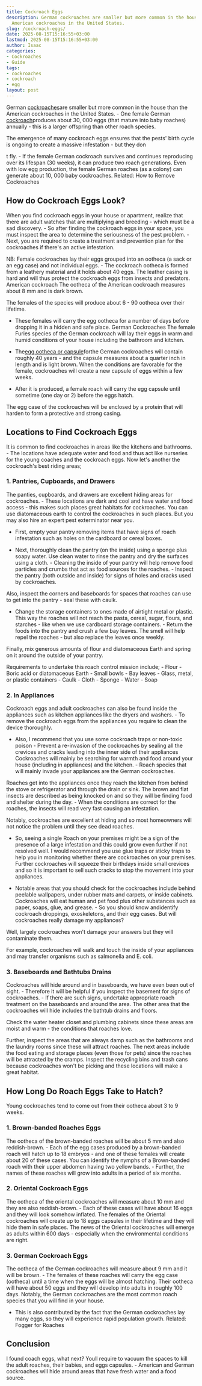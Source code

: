 ```yaml
---
title: Cockroach Eggs
description: German cockroaches are smaller but more common in the house than the
  American cockroaches in the United States.
slug: /cockroach-eggs/
date: 2025-08-15T15:16:55+03:00
lastmod: 2025-08-15T15:16:55+03:00
author: Isaac
categories:
- Cockroaches
- Guide
tags:
- cockroaches
- cockroach
- egg
layout: post
---
```

German [cockroaches](https://pestpolicy.com/how-to-kill-cockroach-eggs/)are smaller but more common in the house than the American cockroaches in the United States. - One female German [cockroach](https://pestpolicy.com/cockroach-vs-palmetto-bug/)produces about 30, 000 eggs (that mature into baby roaches) annually - this is a larger offspring than other roach species.

The emergence of many cockroach eggs ensures that the pests' birth cycle is ongoing to create a massive infestation - but they don

t fly. - If the female German cockroach survives and continues reproducing over its lifespan (30 weeks), it can produce two roach generations. Even with low egg production, the female German roaches (as a colony) can generate about 10, 000 baby cockroaches. Related: How to Remove Cockroaches

##  How do Cockroach Eggs Look?

When you find cockroach eggs in your house or apartment, realize that there are adult watches that are multiplying and breeding - which must be a sad discovery. - So after finding the cockroach eggs in your space, you must inspect the area to determine the seriousness of the pest problem. - Next, you are required to create a treatment and prevention plan for the cockroaches if there's an active infestation.

NB: Female cockroaches lay their eggs grouped into an ootheca (a sack or an egg case) and not individual eggs. - The cockroach ootheca is formed from a leathery material and it holds about 40 eggs. The leather casing is hard and will thus protect the cockroach eggs from insects and predators. American cockroach The ootheca of the American cockroach measures about 8 mm and is dark brown.

The females of the species will produce about 6 - 90 ootheca over their lifetime.

- These females will carry the egg ootheca for a number of days before dropping it in a hidden and safe place. German Cockroaches The female Furies species of the German cockroach will lay their eggs in warm and humid conditions of your house including the bathroom and kitchen.

- The[egg ootheca or capsule](https://pestpolicy.com/signs-of-a-cockroach-infestation/)forthe German cockroaches will contain roughly 40 years - and the capsule measures about a quarter inch in length and is light brown. When the conditions are favorable for the female, cockroaches will create a new capsule of eggs within a few weeks.

- After it is produced, a female roach will carry the egg capsule until sometime (one day or 2) before the eggs hatch.

The egg case of the cockroaches will be enclosed by a protein that will harden to form a protective and strong casing.

##  Locations to Find Cockroach Eggs

It is common to find cockroaches in areas like the kitchens and bathrooms. - The locations have adequate water and food and thus act like nurseries for the young coaches and the cockroach eggs. Now let's another the cockroach's best riding areas;

###  1. Pantries, Cupboards, and Drawers

The panties, cupboards, and drawers are excellent hiding areas for cockroaches. - These locations are dark and cool and have water and food access - this makes such places great habitats for cockroaches. You can use diatomaceous earth to control the cockroaches in such places. But you may also hire an expert pest exterminator near you.

- First, empty your pantry removing items that have signs of roach infestation such as holes on the cardboard or cereal boxes.

- Next, thoroughly clean the pantry (on the inside) using a sponge plus soapy water. Use clean water to rinse the pantry and dry the surfaces using a cloth. - Cleaning the inside of your pantry will help remove food particles and crumbs that act as food sources for the roaches. - Inspect the pantry (both outside and inside) for signs of holes and cracks used by cockroaches.

Also, inspect the corners and baseboards for spaces that roaches can use to get into the pantry - seal these with caulk.

- Change the storage containers to ones made of airtight metal or plastic. This way the roaches will not reach the pasta, cereal, sugar, flours, and starches - like when we use cardboard storage containers. - Return the foods into the pantry and crush a few bay leaves. The smell will help repel the roaches - but also replace the leaves once weekly.

Finally, mix generous amounts of flour and diatomaceous Earth and spring on it around the outside of your pantry.

Requirements to undertake this roach control mission include; - Flour - Boric acid or diatomaceous Earth - Small bowls - Bay leaves - Glass, metal, or plastic containers - Caulk - Cloth - Sponge - Water - Soap

###  2. In Appliances

Cockroach eggs and adult cockroaches can also be found inside the appliances such as kitchen appliances like the dryers and washers. - To remove the cockroach eggs from the appliances you require to clean the device thoroughly.

- Also, I recommend that you use some cockroach traps or non-toxic poison - Prevent a re-invasion of the cockroaches by sealing all the crevices and cracks leading into the inner side of their appliances Cockroaches will mainly be searching for warmth and food around your house (including in appliances) and the kitchen. - Roach species that will mainly invade your appliances are the German cockroaches.

Roaches get into the appliances once they reach the kitchen from behind the stove or refrigerator and through the drain or sink. The brown and flat insects are described as being knocked on and so they will be finding food and shelter during the day. - When the conditions are correct for the roaches, the insects will read very fast causing an infestation.

Notably, cockroaches are excellent at hiding and so most homeowners will not notice the problem until they see dead roaches.

- So, seeing a single Roach on your premises might be a sign of the presence of a large infestation and this could grow even further if not resolved well. I would recommend you use glue traps or sticky traps to help you in monitoring whether there are cockroaches on your premises. Further cockroaches will squeeze their birthdays inside small crevices and so it is important to sell such cracks to stop the movement into your appliances.

- Notable areas that you should check for the cockroaches include behind peelable wallpapers, under rubber mats and carpets, or inside cabinets. Cockroaches will eat human and pet food plus other substances such as paper, soaps, glue, and grease. - So you should know andidentify cockroach droppings, exoskeletons, and their egg cases. But will cockroaches really damage my appliances?

Well, largely cockroaches won't damage your answers but they will contaminate them.

For example, cockroaches will walk and touch the inside of your appliances and may transfer organisms such as salmonella and E. coli.

###  3. Baseboards and Bathtubs Drains

Cockroaches will hide around and in baseboards, we have even been out of sight. - Therefore it will be helpful if you inspect the basement for signs of cockroaches. - If there are such signs, undertake appropriate roach treatment on the baseboards and around the area. The other area that the cockroaches will hide includes the bathtub drains and floors.

Check the water heater closet and plumbing cabinets since these areas are moist and warm - the conditions that roaches love.

Further, inspect the areas that are always damp such as the bathrooms and the laundry rooms since these will attract roaches. The next areas include the food eating and storage places (even those for pets) since the roaches will be attracted by the cramps. Inspect the recycling bins and trash cans because cockroaches won't be picking and these locations will make a great habitat.

##  How Long Do Roach Eggs Take to Hatch?

Young cockroaches tend to come out from their ootheca about 3 to 9 weeks.

###  1. Brown-banded Roaches Eggs

The ootheca of the brown-banded roaches will be about 5 mm and also reddish-brown. - Each of the egg cases produced by a brown-banded roach will hatch up to 18 embryos - and one of these females will create about 20 of these cases. You can identify the nymphs of a Brown-banded roach with their upper abdomen having two yellow bands. - Further, the names of these roaches will grow into adults in a period of six months.

###  2. Oriental Cockroach Eggs

The ootheca of the oriental cockroaches will measure about 10 mm and they are also reddish-brown. - Each of these cases will have about 16 eggs and they will look somehow inflated. The females of the Oriental cockroaches will create up to 18 eggs capsules in their lifetime and they will hide them in safe places. The news of the Oriental cockroaches will emerge as adults within 600 days - especially when the environmental conditions are right.

###  3. German Cockroach Eggs

The ootheca of the German cockroaches will measure about 9 mm and it will be brown. - The females of these roaches will carry the egg case (ootheca) until a time when the eggs will be almost hatching. Their ootheca will have about 50 eggs and they will develop into adults in roughly 100 days. Notably, the German cockroaches are the most common roach species that you will find in your house.

- This is also contributed by the fact that the German cockroaches lay many eggs, so they will experience rapid population growth. Related: Fogger for Roaches

##  Conclusion

I found coach eggs, what next? Youll require to vacuum the spaces to kill the adult roaches, their babies, and eggs capsules. - American and German cockroaches will hide around areas that have fresh water and a food source.

